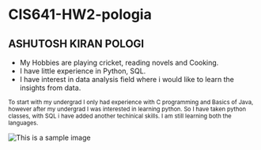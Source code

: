 # CIS641-HW2-pologia
## ASHUTOSH KIRAN POLOGI

- My Hobbies are playing cricket, reading novels and Cooking.
- I have little experience in Python, SQL. 
- I have interest in data analysis field where i would like to learn the insights from data. 

<sub> To start with my undergrad I only had experience with C programming and Basics of Java, however after my undergrad I was interested in learning python. So I have taken python classes, with SQL i have added another techinical skills. I am still learning both the languages.</sub>

![This is a sample image](https://brobible.com/wp-content/uploads/2022/02/funny-memes-best-2022.png)
